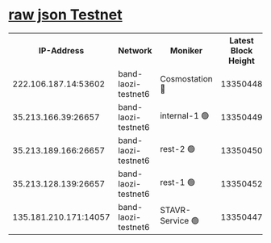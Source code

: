 
[raw json Testnet](https://rpc-check.bandt.stavr.tech/bandt/rpcbandt_result.json)
=

<table><tr><th>IP-Address</th><th>Network</th><th>Moniker</th><th>Latest Block Height</th><th>Earliest Block Height</th><th>Catching Up</th><th>Voting Power</th><th>Scan Time</th></tr><tr><td>222.106.187.14:53602</td><td>band-laozi-testnet6</td><td>Cosmostation 🔴</td><td>13350448</td><td>13177501</td><td>False</td><td>2203223</td><td>2023-11-28T15:05:32.416965195UTC</td></tr><tr><td>35.213.166.39:26657</td><td>band-laozi-testnet6</td><td>internal-1 🟢</td><td>13350449</td><td>13250449</td><td>False</td><td>0</td><td>2023-11-28T15:05:35.656696127UTC</td></tr><tr><td>35.213.189.166:26657</td><td>band-laozi-testnet6</td><td>rest-2 🟢</td><td>13350450</td><td>13250449</td><td>False</td><td>0</td><td>2023-11-28T15:05:36.897270975UTC</td></tr><tr><td>35.213.128.139:26657</td><td>band-laozi-testnet6</td><td>rest-1 🟢</td><td>13350452</td><td>13250452</td><td>False</td><td>0</td><td>2023-11-28T15:05:42.194763739UTC</td></tr><tr><td>135.181.210.171:14057</td><td>band-laozi-testnet6</td><td>STAVR-Service 🟢</td><td>13350447</td><td>13347001</td><td>False</td><td>0</td><td>2023-11-28T15:05:31.135532956UTC</td></tr></table>
